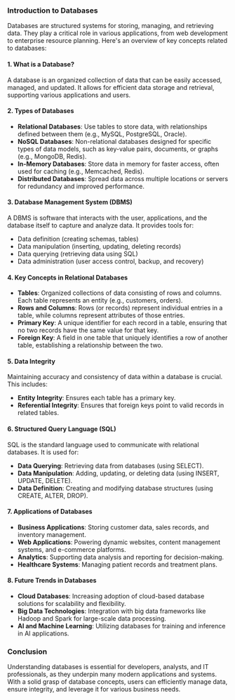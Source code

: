 ### Introduction to Databases

Databases are structured systems for storing, managing, and retrieving data. They play a critical role in various applications, from web development to enterprise resource planning. Here's an overview of key concepts related to databases:

#### 1. **What is a Database?**
A database is an organized collection of data that can be easily accessed, managed, and updated. It allows for efficient data storage and retrieval, supporting various applications and users.

#### 2. **Types of Databases**
- **Relational Databases**: Use tables to store data, with relationships defined between them (e.g., MySQL, PostgreSQL, Oracle).
- **NoSQL Databases**: Non-relational databases designed for specific types of data models, such as key-value pairs, documents, or graphs (e.g., MongoDB, Redis).
- **In-Memory Databases**: Store data in memory for faster access, often used for caching (e.g., Memcached, Redis).
- **Distributed Databases**: Spread data across multiple locations or servers for redundancy and improved performance.

#### 3. **Database Management System (DBMS)**
A DBMS is software that interacts with the user, applications, and the database itself to capture and analyze data. It provides tools for:
- Data definition (creating schemas, tables)
- Data manipulation (inserting, updating, deleting records)
- Data querying (retrieving data using SQL)
- Data administration (user access control, backup, and recovery)

#### 4. **Key Concepts in Relational Databases**
- **Tables**: Organized collections of data consisting of rows and columns. Each table represents an entity (e.g., customers, orders).
- **Rows and Columns**: Rows (or records) represent individual entries in a table, while columns represent attributes of those entries.
- **Primary Key**: A unique identifier for each record in a table, ensuring that no two records have the same value for that key.
- **Foreign Key**: A field in one table that uniquely identifies a row of another table, establishing a relationship between the two.

#### 5. **Data Integrity**
Maintaining accuracy and consistency of data within a database is crucial. This includes:
- **Entity Integrity**: Ensures each table has a primary key.
- **Referential Integrity**: Ensures that foreign keys point to valid records in related tables.

#### 6. **Structured Query Language (SQL)**
SQL is the standard language used to communicate with relational databases. It is used for:
- **Data Querying**: Retrieving data from databases (using SELECT).
- **Data Manipulation**: Adding, updating, or deleting data (using INSERT, UPDATE, DELETE).
- **Data Definition**: Creating and modifying database structures (using CREATE, ALTER, DROP).

#### 7. **Applications of Databases**
- **Business Applications**: Storing customer data, sales records, and inventory management.
- **Web Applications**: Powering dynamic websites, content management systems, and e-commerce platforms.
- **Analytics**: Supporting data analysis and reporting for decision-making.
- **Healthcare Systems**: Managing patient records and treatment plans.

#### 8. **Future Trends in Databases**
- **Cloud Databases**: Increasing adoption of cloud-based database solutions for scalability and flexibility.
- **Big Data Technologies**: Integration with big data frameworks like Hadoop and Spark for large-scale data processing.
- **AI and Machine Learning**: Utilizing databases for training and inference in AI applications.

### Conclusion
Understanding databases is essential for developers, analysts, and IT professionals, as they underpin many modern applications and systems. With a solid grasp of database concepts, users can efficiently manage data, ensure integrity, and leverage it for various business needs.
